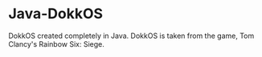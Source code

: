 # Java-DokkOS
DokkOS created completely in Java. DokkOS is taken from the game, Tom Clancy's Rainbow Six: Siege.
